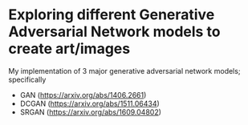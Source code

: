 # Exploring different Generative Adversarial Network models to create art/images

My implementation of 3 major generative adversarial network models; specifically
 - GAN (https://arxiv.org/abs/1406.2661)
 - DCGAN (https://arxiv.org/abs/1511.06434)
 - SRGAN (https://arxiv.org/abs/1609.04802)
